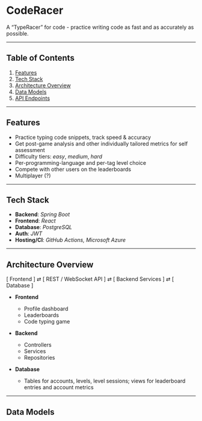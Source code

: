 # CodeRacer

A “TypeRacer” for code - practice writing code as fast and as accurately as possible.

---

## Table of Contents

1. [Features](#features)  
2. [Tech Stack](#tech-stack)  
3. [Architecture Overview](#architecture-overview)  
4. [Data Models](#data-models)  
5. [API Endpoints](#api-endpoints)  

---

## Features

- Practice typing code snippets, track speed & accuracy
- Get post-game analysis and other individually tailored metrics for self assessment
- Difficulty tiers: *easy*, *medium*, *hard*  
- Per-programming-language and per-tag level choice  
- Compete with other users on the leaderboards
- Multiplayer (?)

---

## Tech Stack

- **Backend**: _Spring Boot_  
- **Frontend**: _React_  
- **Database**: _PostgreSQL_  
- **Auth**: _JWT_  
- **Hosting/CI**: _GitHub Actions, Microsoft Azure_

---

## Architecture Overview

[ Frontend ] ⇄ [ REST / WebSocket API ] ⇄ [ Backend Services ] ⇄ [ Database ]


- **Frontend**  
  - Profile dashboard
  - Leaderboards
  - Code typing game

- **Backend**  
  - Controllers
  - Services
  - Repositories

- **Database**  
  - Tables for accounts, levels, level sessions; views for leaderboard entries and account metrics  

---

## Data Models